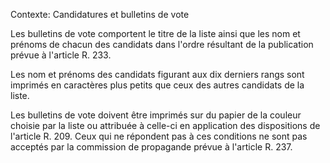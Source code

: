 Contexte: Candidatures et bulletins de vote

Les bulletins de vote comportent le titre de la liste ainsi que les nom et prénoms de chacun des candidats dans l'ordre résultant de la publication prévue à l'article R. 233.

Les nom et prénoms des candidats figurant aux dix derniers rangs sont imprimés en caractères plus petits que ceux des autres candidats de la liste.

Les bulletins de vote doivent être imprimés sur du papier de la couleur choisie par la liste ou attribuée à celle-ci en application des dispositions de l'article R. 209. Ceux qui ne répondent pas à ces conditions ne sont pas acceptés par la commission de propagande prévue à l'article R. 237.